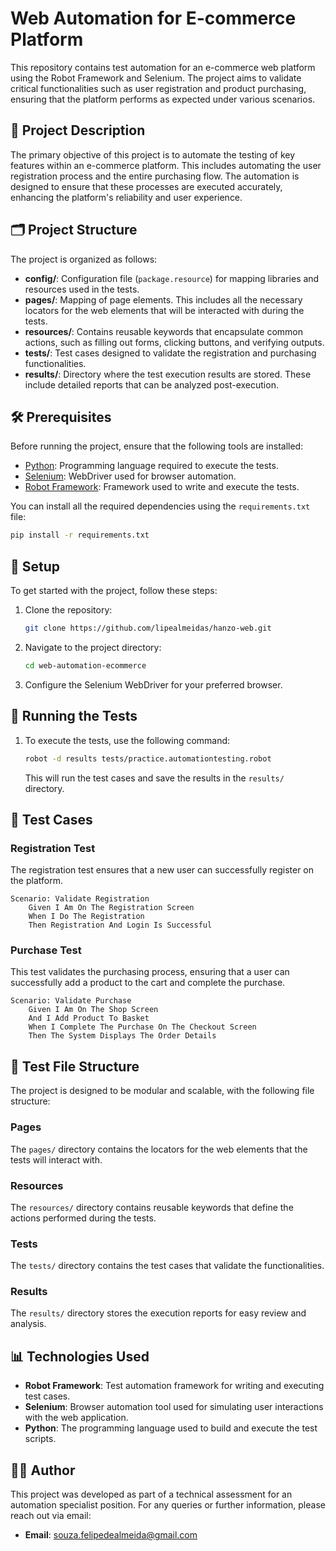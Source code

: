 # Web Automation for E-commerce Platform

This repository contains test automation for an e-commerce web platform using the Robot Framework and Selenium. The project aims to validate critical functionalities such as user registration and product purchasing, ensuring that the platform performs as expected under various scenarios.

## 📜 Project Description

The primary objective of this project is to automate the testing of key features within an e-commerce platform. This includes automating the user registration process and the entire purchasing flow. The automation is designed to ensure that these processes are executed accurately, enhancing the platform's reliability and user experience.

## 🗂️ Project Structure

The project is organized as follows:

- **config/**: Configuration file (`package.resource`) for mapping libraries and resources used in the tests.
- **pages/**: Mapping of page elements. This includes all the necessary locators for the web elements that will be interacted with during the tests.
- **resources/**: Contains reusable keywords that encapsulate common actions, such as filling out forms, clicking buttons, and verifying outputs.
- **tests/**: Test cases designed to validate the registration and purchasing functionalities.
- **results/**: Directory where the test execution results are stored. These include detailed reports that can be analyzed post-execution.

## 🛠️ Prerequisites

Before running the project, ensure that the following tools are installed:

- [Python](https://www.python.org/downloads/): Programming language required to execute the tests.
- [Selenium](https://www.selenium.dev/): WebDriver used for browser automation.
- [Robot Framework](https://robotframework.org/): Framework used to write and execute the tests.

You can install all the required dependencies using the `requirements.txt` file:

```bash
pip install -r requirements.txt
```

## 🔧 Setup

To get started with the project, follow these steps:

1. Clone the repository:
    ```bash
    git clone https://github.com/lipealmeidas/hanzo-web.git
    ```
2. Navigate to the project directory:
    ```bash
    cd web-automation-ecommerce
    ```
3. Configure the Selenium WebDriver for your preferred browser.

## 🚀 Running the Tests

1. To execute the tests, use the following command:
    ```bash
    robot -d results tests/practice.automationtesting.robot
    ```
   This will run the test cases and save the results in the `results/` directory.

## 📝 Test Cases

### Registration Test
The registration test ensures that a new user can successfully register on the platform.

```robot
Scenario: Validate Registration
    Given I Am On The Registration Screen
    When I Do The Registration
    Then Registration And Login Is Successful
```

### Purchase Test
This test validates the purchasing process, ensuring that a user can successfully add a product to the cart and complete the purchase.

```robot
Scenario: Validate Purchase
    Given I Am On The Shop Screen
    And I Add Product To Basket
    When I Complete The Purchase On The Checkout Screen
    Then The System Displays The Order Details
```

## 📝 Test File Structure

The project is designed to be modular and scalable, with the following file structure:

### Pages
The `pages/` directory contains the locators for the web elements that the tests will interact with.

### Resources
The `resources/` directory contains reusable keywords that define the actions performed during the tests.

### Tests
The `tests/` directory contains the test cases that validate the functionalities.

### Results
The `results/` directory stores the execution reports for easy review and analysis.

## 📊 Technologies Used

- **Robot Framework**: Test automation framework for writing and executing test cases.
- **Selenium**: Browser automation tool used for simulating user interactions with the web application.
- **Python**: The programming language used to build and execute the test scripts.

## 🧑‍💻 Author

This project was developed as part of a technical assessment for an automation specialist position. For any queries or further information, please reach out via email:

- **Email**: [souza.felipedealmeida@gmail.com](mailto:souza.felipedealmeida@gmail.com)
